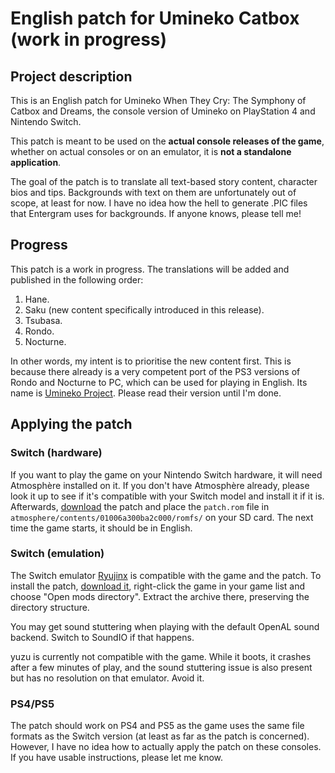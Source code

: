 # English patch for Umineko Catbox (work in progress)

## Project description
This is an English patch for Umineko When They Cry: The Symphony of Catbox and Dreams, the console version
of Umineko on PlayStation 4 and Nintendo Switch.

This patch is meant to be used on the **actual console releases of the game**, whether on actual consoles or on an emulator, it is **not a standalone application**.

The goal of the patch is to translate all text-based story content, character bios and tips.
Backgrounds with text on them are unfortunately out of scope, at least for now.
I have no idea how the hell to generate .PIC files that Entergram uses for backgrounds.
If anyone knows, please tell me!

## Progress

This patch is a work in progress. The translations will be added and published in the following order:

1. Hane.
2. Saku (new content specifically introduced in this release).
3. Tsubasa. 
4. Rondo.
5. Nocturne.

In other words, my intent is to prioritise the new content first. This is because there already is a very competent port of the PS3 versions of Rondo and Nocturne to PC,
which can be used for playing in English. Its name is [Umineko Project](https://umineko-project.org). Please read their version until I'm done.

<!-- TODO: put table here -->

## Applying the patch

### Switch (hardware)

If you want to play the game on your Nintendo Switch hardware, it will need Atmosphère installed on it. If you don't have Atmosphère already, please look it up to see if
it's compatible with your Switch model and install it if it is.
Afterwards, [download](../../releases/latest/download/patch.zip) the patch and place the `patch.rom` file in `atmosphere/contents/01006a300ba2c000/romfs/` on your SD card.
The next time the game starts, it should be in English.

### Switch (emulation)

The Switch emulator [Ryujinx](https://ryujinx.org/) is compatible with the game and the patch. To install the patch, [download it](../../releases/latest/download/patch.zip),
right-click the game in your game list and choose "Open mods directory". Extract the archive there, preserving the directory structure.

You may get sound stuttering when playing with the default OpenAL sound backend. Switch to SoundIO if that happens.

yuzu is currently not compatible with the game. While it boots, it crashes after a few minutes of play,
and the sound stuttering issue is also present but has no resolution on that emulator. Avoid it.

### PS4/PS5

The patch should work on PS4 and PS5 as the game uses the same file formats as the Switch version (at least as far as the patch is concerned).
However, I have no idea how to actually apply the patch on these consoles. If you have usable instructions, please let me know.
